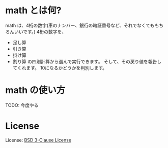 
# math とは何?
math は、4桁の数字(車のナンバー、銀行の暗証番号など、それでなくてももちろんいいです。)
4桁の数字を、
 * 足し算
 * 引き算
 * 掛け算
 * 割り算
の四則計算から選んで実行できます。
そして、その戻り値を報告してくれます。
10になるかどうかを判別します。

# math の使い方
TODO: 今度やる

# License
License: [BSD 3-Clause License](http://opensource.org/licenses/BSD-3-Clause/)
